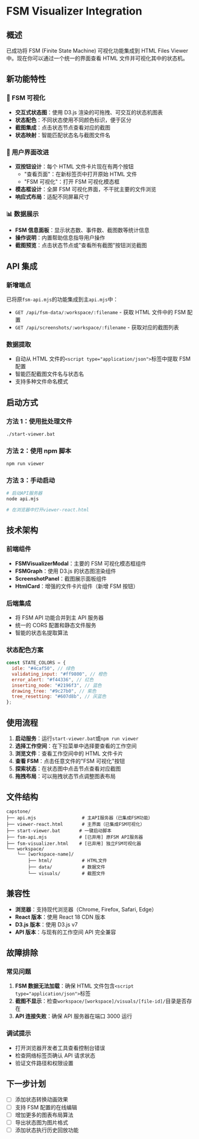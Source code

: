# FSM Visualizer Integration

## 概述

已成功将 FSM (Finite State Machine) 可视化功能集成到 HTML Files Viewer 中。现在你可以通过一个统一的界面查看 HTML 文件并可视化其中的状态机。

## 新功能特性

### 🔄 FSM 可视化

- **交互式状态图**：使用 D3.js 渲染的可拖拽、可交互的状态机图表
- **状态配色**：不同状态使用不同颜色标识，便于区分
- **截图集成**：点击状态节点查看对应的截图
- **状态映射**：智能匹配状态名与截图文件名

### 🎯 用户界面改进

- **双按钮设计**：每个 HTML 文件卡片现在有两个按钮
  - "查看页面"：在新标签页中打开原始 HTML 文件
  - "FSM 可视化"：打开 FSM 可视化模态框
- **模态框设计**：全屏 FSM 可视化界面，不干扰主要的文件浏览
- **响应式布局**：适配不同屏幕尺寸

### 📊 数据展示

- **FSM 信息面板**：显示状态数、事件数、截图数等统计信息
- **操作说明**：内置帮助信息指导用户操作
- **截图预览**：点击状态节点或"查看所有截图"按钮浏览截图

## API 集成

### 新增端点

已将原`fsm-api.mjs`的功能集成到主`api.mjs`中：

- `GET /api/fsm-data/:workspace/:filename` - 获取 HTML 文件中的 FSM 配置
- `GET /api/screenshots/:workspace/:filename` - 获取对应的截图列表

### 数据提取

- 自动从 HTML 文件的`<script type="application/json">`标签中提取 FSM 配置
- 智能匹配截图文件名与状态名
- 支持多种文件命名模式

## 启动方式

### 方法 1：使用批处理文件

```bash
./start-viewer.bat
```

### 方法 2：使用 npm 脚本

```bash
npm run viewer
```

### 方法 3：手动启动

```bash
# 启动API服务器
node api.mjs

# 在浏览器中打开viewer-react.html
```

## 技术架构

### 前端组件

- **FSMVisualizerModal**：主要的 FSM 可视化模态框组件
- **FSMGraph**：使用 D3.js 的状态图渲染组件
- **ScreenshotPanel**：截图展示面板组件
- **HtmlCard**：增强的文件卡片组件（新增 FSM 按钮）

### 后端集成

- 将 FSM API 功能合并到主 API 服务器
- 统一的 CORS 配置和静态文件服务
- 智能的状态名提取算法

### 状态配色方案

```javascript
const STATE_COLORS = {
  idle: "#4caf50", // 绿色
  validating_input: "#ff9800", // 橙色
  error_alert: "#f44336", // 红色
  inserting_node: "#2196f3", // 蓝色
  drawing_tree: "#9c27b0", // 紫色
  tree_resetting: "#607d8b", // 灰蓝色
};
```

## 使用流程

1. **启动服务**：运行`start-viewer.bat`或`npm run viewer`
2. **选择工作空间**：在下拉菜单中选择要查看的工作空间
3. **浏览文件**：查看工作空间中的 HTML 文件卡片
4. **查看 FSM**：点击任意文件的"FSM 可视化"按钮
5. **探索状态**：在状态图中点击节点查看对应截图
6. **拖拽布局**：可以拖拽状态节点调整图表布局

## 文件结构

```
capstone/
├── api.mjs                 # 主API服务器（已集成FSM功能）
├── viewer-react.html       # 主界面（已集成FSM可视化）
├── start-viewer.bat       # 一键启动脚本
├── fsm-api.mjs            # [已弃用] 原FSM API服务器
├── fsm-visualizer.html    # [已弃用] 独立FSM可视化器
└── workspace/
    └── [workspace-name]/
        ├── html/           # HTML文件
        ├── data/           # 数据文件
        └── visuals/        # 截图文件
```

## 兼容性

- **浏览器**：支持现代浏览器（Chrome, Firefox, Safari, Edge）
- **React 版本**：使用 React 18 CDN 版本
- **D3.js 版本**：使用 D3.js v7
- **API 版本**：与现有的工作空间 API 完全兼容

## 故障排除

### 常见问题

1. **FSM 数据无法加载**：确保 HTML 文件包含`<script type="application/json">`标签
2. **截图不显示**：检查`workspace/[workspace]/visuals/[file-id]/`目录是否存在
3. **API 连接失败**：确保 API 服务器在端口 3000 运行

### 调试提示

- 打开浏览器开发者工具查看控制台错误
- 检查网络标签页确认 API 请求状态
- 验证文件路径和权限设置

## 下一步计划

- [ ] 添加状态转换动画效果
- [ ] 支持 FSM 配置的在线编辑
- [ ] 增加更多的图表布局算法
- [ ] 导出状态图为图片格式
- [ ] 添加状态执行历史回放功能
